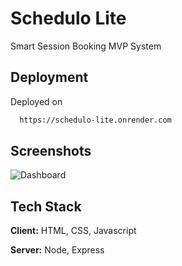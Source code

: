 
# Schedulo Lite

Smart Session Booking MVP System




## Deployment

Deployed on

```bash
  https://schedulo-lite.onrender.com
```


## Screenshots

![Dashboard](https://github.com/user-attachments/assets/a2088860-5510-47d8-bd9f-22400d824dab)



## Tech Stack

**Client:** HTML, CSS, Javascript

**Server:** Node, Express

